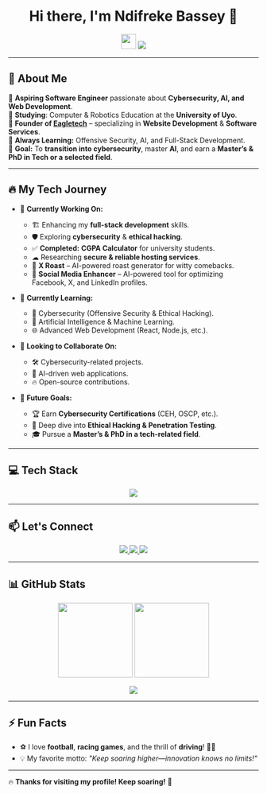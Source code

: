 <h1 align="center">Hi there, I'm Ndifreke Bassey 👋</h1>

<p align="center">
  <img src="https://media.giphy.com/media/hvRJCLFzcasrR4ia7z/giphy.gif" width="30px">
  <img src="https://readme-typing-svg.herokuapp.com?font=Fira+Code&duration=4000&pause=1000&color=29D7EE&center=true&vCenter=true&width=500&lines=Aspiring+Software+Engineer;Cybersecurity+Enthusiast;AI+Explorer;Full-Stack+Developer;Founder+of+Eagletech;Keep+Soaring+Higher!" />
</p>

---

## 🚀 About Me  

🔹 **Aspiring Software Engineer** passionate about **Cybersecurity, AI, and Web Development**.  
🔹 **Studying**: Computer & Robotics Education at the **University of Uyo**.  
🔹 **Founder of [Eagletech](https://linktr.ee/eagletech1)** – specializing in **Website Development** & **Software Services**.  
🔹 **Always Learning:** Offensive Security, AI, and Full-Stack Development.  
🔹 **Goal:** To **transition into cybersecurity**, master **AI**, and earn a **Master’s & PhD in Tech or a selected field**.  

---

## 🔥 My Tech Journey  

- 🔭 **Currently Working On:**  
  - 🏗 Enhancing my **full-stack development** skills.  
  - 🛡 Exploring **cybersecurity** & **ethical hacking**.  
  - ✅ **Completed:** **CGPA Calculator** for university students.  
  - ☁ Researching **secure & reliable hosting services**.  
  - 🤖 **X Roast** – AI-powered roast generator for witty comebacks.  
  - 📱 **Social Media Enhancer** – AI-powered tool for optimizing Facebook, X, and LinkedIn profiles.  

- 🌱 **Currently Learning:**  
  - 🔐 Cybersecurity (Offensive Security & Ethical Hacking).  
  - 🤖 Artificial Intelligence & Machine Learning.  
  - 🌐 Advanced Web Development (React, Node.js, etc.).  

- 👯 **Looking to Collaborate On:**  
  - 🛠 Cybersecurity-related projects.  
  - 🤖 AI-driven web applications.  
  - 🔥 Open-source contributions.  

- 🎯 **Future Goals:**  
  - 🏆 Earn **Cybersecurity Certifications** (CEH, OSCP, etc.).  
  - 🔎 Deep dive into **Ethical Hacking & Penetration Testing**.  
  - 🎓 Pursue a **Master’s & PhD in a tech-related field**.  

---

## 💻 Tech Stack  

<p align="center">
  <img src="https://skillicons.dev/icons?i=html,css,js,react,nodejs,python,php,mysql,linux,git" />
</p>

---

## 📫 Let's Connect  

<p align="center">
  <a href="mailto:ndifrekebassey13@email.com">
    <img src="https://img.shields.io/badge/Email-D14836?style=for-the-badge&logo=gmail&logoColor=white" />
  </a>
  <a href="https://linktr.ee/eagletech1">
    <img src="https://img.shields.io/badge/Linktree-39E09B?style=for-the-badge&logo=linktree&logoColor=white" />
  </a>
  <a href="https://wa.me/2349070332721" target="_blank">
    <img src="https://img.shields.io/badge/WhatsApp-25D366?style=for-the-badge&logo=whatsapp&logoColor=white" />
  </a>
</p>

---

## 📊 GitHub Stats  

<p align="center">
  <img src="https://github-readme-stats.vercel.app/api?username=NdifrekeBassey&show_icons=true&theme=tokyonight" height="150px"/>
  <img src="https://github-readme-streak-stats.herokuapp.com/?user=NdifrekeBassey&theme=tokyonight" height="150px"/>
</p>

<p align="center">
  <img src="https://github-readme-activity-graph.vercel.app/graph?username=NdifrekeBassey&theme=tokyo-night&hide_border=true" />
</p>

---

## ⚡ Fun Facts  

- ⚽ I love **football**, **racing games**, and the thrill of **driving**! 🚗💨  
- 💡 My favorite motto: *"Keep soaring higher—innovation knows no limits!"*  

---

🔥 **Thanks for visiting my profile! Keep soaring!** 🚀
